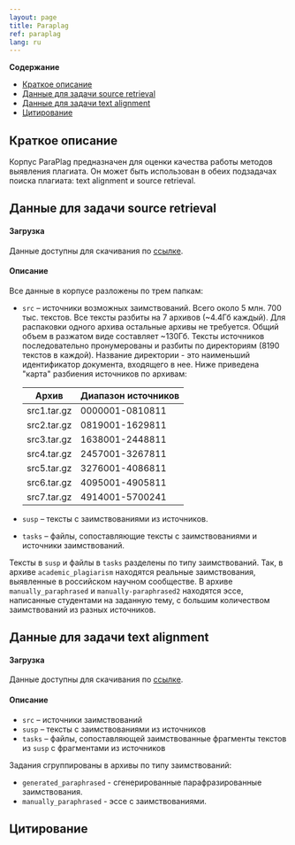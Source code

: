 ```yaml
---
layout: page
title: Paraplag
ref: paraplag
lang: ru
---
```


<!-- markdown-toc start - Don't edit this section. Run M-x markdown-toc-generate-toc again -->
**Содержание**

- [Краткое описание](#Краткое-описание)
- [Данные для задачи source retrieval](#Данные-для-задачи-source-retrieval)
- [Данные для задачи text alignment](#Данные-для-задачи-text-alignment)
- [Цитирование](#Цитирование)

<!-- markdown-toc end -->

## Краткое описание
Корпус ParaPlag предназначен для оценки качества работы методов выявления плагиата.
Он может быть использован в обеих подзадачах поиска плагиата: text alignment и source retrieval.


## Данные для задачи source retrieval

#### Загрузка
Данные доступны для скачивания по [ссылке](https://cloud.mail.ru/public/9XXY/WAfXAWLnW/source_retrieval/).

#### Описание
Все данные в корпусе разложены по трем папкам:

+ `src` – источники возможных заимствований.
   Всего около 5 млн. 700 тыс. текстов.
   Все тексты разбиты на 7 архивов (~4.4Гб каждый).
   Для распаковки одного архива остальные архивы не требуется.
   Общий объем в разжатом виде составляет ~130Гб.
   Тексты источников последовательно пронумерованы и разбиты по директориям (8190 текстов в каждой).
   Название директории - это наименьший идентификатор документа, входящего в нее.
   Ниже приведена "карта" разбиения источников по архивам:

    | **Архив**   | **Диапазон источников** |
    |-------------|-------------------------|
    | src1.tar.gz |         0000001-0810811 |
    | src2.tar.gz |         0819001-1629811 |
    | src3.tar.gz |         1638001-2448811 |
    | src4.tar.gz |         2457001-3267811 |
    | src5.tar.gz |         3276001-4086811 |
    | src6.tar.gz |         4095001-4905811 |
    | src7.tar.gz |         4914001-5700241 |

+ `susp` – тексты с заимствованиями из источников.
+ `tasks` – файлы, сопоставляющие тексты с заимствованиями и источники заимствований.

Тексты в `susp` и файлы в `tasks` разделены по типу заимствований. 
Так, в архиве `academic_plagiarism` находятся реальные заимствования, выявленные в российском научном сообществе.
В архиве `manually_paraphrased` и `manually-paraphrased2` находятся эссе,
написанные студентами на заданную тему,
с большим количеством заимствований из разных источников.

## Данные для задачи text alignment

#### Загрузка
Данные доступны для скачивания по [ссылке](https://cloud.mail.ru/public/9XXY/WAfXAWLnW/text_alignment/).

#### Описание

<!-- Описание данных по папкам: -->
<!-- 1. `source_retrieval` – данные для дорожки поиска источников заимствований (дорожка 1)   -->
<!-- 2. `text_alignment` – данные для дорожек поиска заимствований в тексте (дорожки 2 и 3) -->
 + `src` – источники заимствований
 + `susp` – тексты с заимствованиями из источников
 + `tasks` – файлы, сопоставляющей заимствованные фрагменты текстов из `susp` с фрагментами из источников

Задания сгруппированы в архивы по типу заимствований:

- `generated_paraphrased` -  сгенерированные парафразированные заимствования.
- `manually_paraphrased` - эссе с заимствованиями.
<!-- Там же доступна методика, по которой создавались парафразированные тексты, включенные в коллекцию в качестве заданий. -->



## Цитирование
